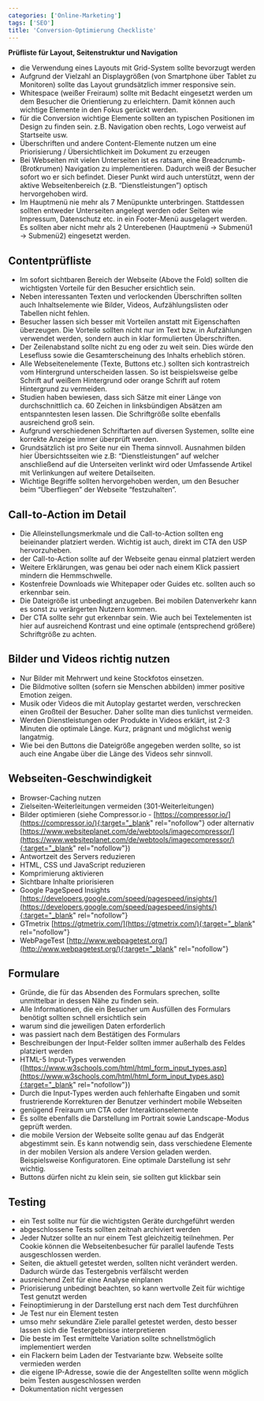 ```yaml
---
categories: ['Online-Marketing']
tags: ['SEO']
title: 'Conversion-Optimierung Checkliste'
---
```


**Prüfliste für Layout, Seitenstruktur und Navigation**

- die Verwendung eines Layouts mit Grid-System sollte bevorzugt werden
- Aufgrund der Vielzahl an Displaygrößen (von Smartphone über Tablet zu Monitoren) sollte das Layout grundsätzlich immer responsive sein.
- Whitespace (weißer Freiraum) sollte mit Bedacht eingesetzt werden um dem Besucher die Orientierung zu erleichtern. Damit können auch wichtige Elemente in den Fokus gerückt werden.
- für die Conversion wichtige Elemente sollten an typischen Positionen im Design zu finden sein. z.B. Navigation oben rechts, Logo verweist auf Startseite usw.
- Überschriften und andere Content-Elemente nutzen um eine Priorisierung / Übersichtlichkeit im Dokument zu erzeugen
- Bei Webseiten mit vielen Unterseiten ist es ratsam, eine Breadcrumb-(Brotkrumen) Navigation zu implementieren. Dadurch weiß der Besucher sofort wo er sich befindet. Dieser Punkt wird auch unterstützt, wenn der aktive Webseitenbereich (z.B. “Dienstleistungen”) optisch hervorgehoben wird.
- Im Hauptmenü nie mehr als 7 Menüpunkte unterbringen. Stattdessen sollten entweder Unterseiten angelegt werden oder Seiten wie Impressum, Datenschutz etc. in ein Footer-Menü ausgelagert werden. Es sollten aber nicht mehr als 2 Unterebenen (Hauptmenü -> Submenü1 -> Submenü2) eingesetzt werden.

## Contentprüfliste

- Im sofort sichtbaren Bereich der Webseite (Above the Fold) sollten die wichtigsten Vorteile für den Besucher ersichtlich sein.
- Neben interessanten Texten und verlockenden Überschriften sollten auch Inhaltselemente wie Bilder, Videos, Aufzählungslisten oder Tabellen nicht fehlen.
- Besucher lassen sich besser mit Vorteilen anstatt mit Eigenschaften überzeugen. Die Vorteile sollten nicht nur im Text bzw. in Aufzählungen verwendet werden, sondern auch in klar formulierten Überschriften.
- Der Zeilenabstand sollte nicht zu eng oder zu weit sein. Dies würde den Lesefluss sowie die Gesamterscheinung des Inhalts erheblich stören.
- Alle Webseitenelemente (Texte, Buttons etc.) sollten sich kontrastreich vom Hintergrund unterscheiden lassen. So ist beispielsweise gelbe Schrift auf weißem Hintergrund oder orange Schrift auf rotem Hintergrund zu vermeiden.
- Studien haben bewiesen, dass sich Sätze mit einer Länge von durchschnittlich ca. 60 Zeichen in linksbündigen Absätzen am entspanntesten lesen lassen. Die Schriftgröße sollte ebenfalls ausreichend groß sein.
- Aufgrund verschiedenen Schriftarten auf diversen Systemen, sollte eine korrekte Anzeige immer überprüft werden.
- Grundsätzlich ist pro Seite nur ein Thema sinnvoll. Ausnahmen bilden hier Übersichtsseiten wie z.B: “Dienstleistungen” auf welcher anschließend auf die Unterseiten verlinkt wird oder Umfassende Artikel mit Verlinkungen auf weitere Detailseiten.
- Wichtige Begriffe sollten hervorgehoben werden, um den Besucher beim “Überfliegen” der Webseite “festzuhalten”.

## Call-to-Action im Detail

- Die Alleinstellungsmerkmale und die Call-to-Action sollten eng beieinander platziert werden. Wichtig ist auch, direkt im CTA den USP hervorzuheben.
- der Call-to-Action sollte auf der Webseite genau einmal platziert werden
- Weitere Erklärungen, was genau bei oder nach einem Klick passiert mindern die Hemmschwelle.
- Kostenfreie Downloads wie Whitepaper oder Guides etc. sollten auch so erkennbar sein.
- Die Dateigröße ist unbedingt anzugeben. Bei mobilen Datenverkehr kann es sonst zu verärgerten Nutzern kommen.
- Der CTA sollte sehr gut erkennbar sein. Wie auch bei Textelementen ist hier auf ausreichend Kontrast und eine optimale (entsprechend größere) Schriftgröße zu achten.

## Bilder und Videos richtig nutzen

- Nur Bilder mit Mehrwert und keine Stockfotos einsetzen.
- Die Bildmotive sollten (sofern sie Menschen abbilden) immer positive Emotion zeigen.
- Musik oder Videos die mit Autoplay gestartet werden, verschrecken einen Großteil der Besucher. Daher sollte man dies tunlichst vermeiden.
- Werden Dienstleistungen oder Produkte in Videos erklärt, ist 2-3 Minuten die optimale Länge. Kurz, prägnant und möglichst wenig langatmig.
- Wie bei den Buttons die Dateigröße angegeben werden sollte, so ist auch eine Angabe über die Länge des Videos sehr sinnvoll.

## Webseiten-Geschwindigkeit

- Browser-Caching nutzen
- Zielseiten-Weiterleitungen vermeiden (301-Weiterleitungen)
- Bilder optimieren (siehe Compressor.io - [https://compressor.io/](https://compressor.io/){:target="_blank" rel="nofollow"} oder alternativ [https://www.websiteplanet.com/de/webtools/imagecompressor/](https://www.websiteplanet.com/de/webtools/imagecompressor/){:target="_blank" rel="nofollow"})
- Antwortzeit des Servers reduzieren
- HTML, CSS und JavaScript reduzieren
- Komprimierung aktivieren
- Sichtbare Inhalte priorisieren
- Google PageSpeed Insights [https://developers.google.com/speed/pagespeed/insights/](https://developers.google.com/speed/pagespeed/insights/){:target="_blank" rel="nofollow"}
- GTmetrix [https://gtmetrix.com/](https://gtmetrix.com/){:target="_blank" rel="nofollow"}
- WebPageTest [http://www.webpagetest.org/](http://www.webpagetest.org/){:target="_blank" rel="nofollow"}

## Formulare

- Gründe, die für das Absenden des Formulars sprechen, sollte unmittelbar in dessen Nähe zu finden sein.
- Alle Informationen, die ein Besucher um Ausfüllen des Formulars benötigt sollten schnell ersichtlich sein
- warum sind die jeweiligen Daten erforderlich
- was passiert nach dem Bestätigen des Formulars
- Beschreibungen der Input-Felder sollten immer außerhalb des Feldes platziert werden
- HTML-5 Input-Types verwenden ([https://www.w3schools.com/html/html_form_input_types.asp](https://www.w3schools.com/html/html_form_input_types.asp){:target="_blank" rel="nofollow"})
- Durch die Input-Types werden auch fehlerhafte Eingaben und somit frustrierende Korrekturen der Benutzer verhindert mobile Webseiten
- genügend Freiraum um CTA oder Interaktionselemente
- Es sollte ebenfalls die Darstellung im Portrait sowie Landscape-Modus geprüft werden.
- die mobile Version der Webseite sollte genau auf das Endgerät abgestimmt sein. Es kann notwendig sein, dass verschiedene Elemente in der mobilen Version als andere Version geladen werden. Beispielsweise Konfiguratoren. Eine optimale Darstellung ist sehr wichtig.
- Buttons dürfen nicht zu klein sein, sie sollten gut klickbar sein

## Testing

- ein Test sollte nur für die wichtigsten Geräte durchgeführt werden
- abgeschlossene Tests sollten zeitnah archiviert werden
- Jeder Nutzer sollte an nur einem Test gleichzeitig teilnehmen. Per Cookie können die Webseitenbesucher für parallel laufende Tests ausgeschlossen werden.
- Seiten, die aktuell getestet werden, sollten nicht verändert werden. Dadurch würde das Testergebnis verfälscht werden
- ausreichend Zeit für eine Analyse einplanen
- Priorisierung unbedingt beachten, so kann wertvolle Zeit für wichtige Test genutzt werden
- Feinoptimierung in der Darstellung erst nach dem Test durchführen
- Je Test nur ein Element testen
- umso mehr sekundäre Ziele parallel getestet werden, desto besser lassen sich die Testergebnisse interpretieren
- Die beste im Test ermittelte Variation sollte schnellstmöglich implementiert werden
- ein Flackern beim Laden der Testvariante bzw. Webseite sollte vermieden werden
- die eigene IP-Adresse, sowie die der Angestellten sollte wenn möglich beim Testen ausgeschlossen werden
- Dokumentation nicht vergessen